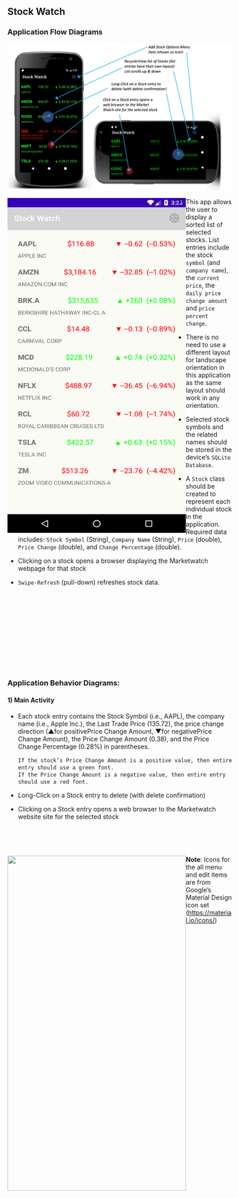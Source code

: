 ## Stock Watch

### Application Flow Diagrams

![Alt text](pic/Screenshot_1.png?raw=true "main")

<a href="url"><img src="pic/main.png" align="left" height="750" width="400" ></a>  

* This app allows the user to display a sorted list of selected stocks. List entries include the stock ```symbol``` (and ```company name```), the ```current price```, the ```daily price change amount``` and ```price percent change```.

* There is no need to use a different layout for landscape orientation in this application as the same layout should work in any orientation.

* Selected stock symbols and the related names should be stored in the device’s ```SQLite Database```.

* A ```Stock``` class should be created to represent each individual stock in the application. Required data includes: ```Stock Symbol``` (String), ```Company Name``` (String), ```Price``` (double), ```Price Change``` (double), and ```Change Percentage``` (double). 

* Clicking on a stock opens a browser displaying the Marketwatch webpage for that stock

* ```Swipe-Refresh``` (pull-down) refreshes stock data.

<br>
<br>
<br>
<br>
<br>
<br>
<br>
<br>
<br>
<br>
 
### Application Behavior Diagrams:

#### 1) Main Activity

* Each stock entry contains the Stock Symbol (i.e., AAPL), the company name (i.e., Apple Inc.), the Last Trade Price (135.72), the price change direction (▲for positivePrice Change Amount, ▼for negativePrice Change Amount), the Price Change Amount (0.38), and the Price Change Percentage (0.28%) in parentheses.

      If the stock’s Price Change Amount is a positive value, then entire entry should use a green font. 
      If the Price Change Amount is a negative value, then entire entry should use a red font.

* Long-Click on a Stock entry to delete (with delete confirmation)

* Clicking on a Stock entry opens a web browser to the Marketwatch website site for the selected stock

<br>
<br>
<br>

<a href="url"><img src="pic/EditActivity.png" align="left" height="750" width="400" ></a>  

__Note__: Icons for the all menu and edit items are from Google’s Material Design icon set (https://material.io/icons/)

<br>
<br>
<br>
<br>
<br>
<br>
<br>
<br>
<br>
<br>
<br>
<br>
<br>
<br>
<br>
<br>
<br>
<br>
<br>
<br>
<br>


